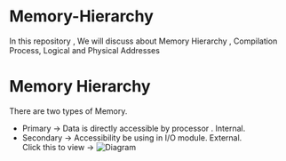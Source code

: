 # Memory-Hierarchy
In this repository , We will discuss about Memory Hierarchy , Compilation Process, Logical and Physical Addresses 

# Memory Hierarchy
There are two types of Memory.
  * Primary -> Data is directly accessible by processor .
               Internal.
  * Secondary -> Accessibility be using in I/O module.
                 External.</br>
Click this to view -> ![Diagram](https://github.com/akshatprogrammer/Memory-Hierarchy/issues/1#issue-766194917) 
             
